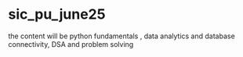 # sic_pu_june25
the content will be python   fundamentals , data analytics and database connectivity, DSA and problem solving
